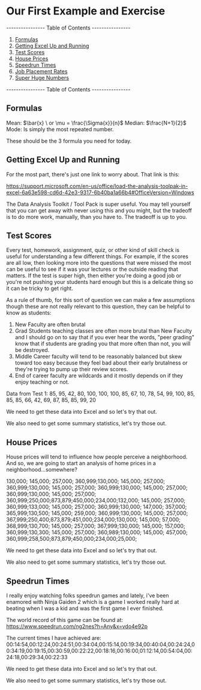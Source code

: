 # Our First Example and Exercise 

---------------- Table of Contents ---------------- 

1. [Formulas](#formulas)
2. [Getting Excel Up and Running](#excel)
3. [Test Scores](#ts)
4. [House Prices](#hp)
5. [Speedrun Times](#st)
6. [Job Placement Rates](#jpr)
7. [Super Huge Numbers](#shn)

---------------- Table of Contents ---------------- 

## <a id="formulas"></a>Formulas
Mean: $\bar{x} \ or \mu = \frac{\Sigma{x}}{n}$ 
Median: $\frac{N+1}{2}$
Mode: Is simply the most repeated number. 

These should be the 3 formula you need for today.

## <a id="excel"></a>Getting Excel Up and Running
For the most part, there's just one link to worry about. That link is this: 

https://support.microsoft.com/en-us/office/load-the-analysis-toolpak-in-excel-6a63e598-cd6d-42e3-9317-6b40ba1a66b4#OfficeVersion=Windows

The Data Analysis Toolkit / Tool Pack is super useful. You may tell yourself that you can get away with never using this and you might, but the tradeoff is to do more work, manually, than you have to. The tradeoff is up to you.

## <a id="ts"></a>Test Scores
Every test, homework, assignment, quiz, or other kind of skill check is useful for understanding a few different things. For example, if the scores are all low, then looking more into the questions that were missed the most can be useful to see if it was your lectures or the outside reading that matters. If the test is super high, then either you're doing a good job or you're not pushing your students hard enough but this is a delicate thing so it can be tricky to get right. 

As a rule of thumb, for this sort of question we can make a few assumptions though these are not really relevant to this question, they can be helpful to know as students: 
1. New Faculty are often brutal
2. Grad Students teaching classes are often more brutal than New Faculty and I should go on to say that if you ever hear the words, "peer grading" know that if students are grading you that more often than not, you will be destroyed.
3. Middle Career faculty will tend to be reasonably balanced but skew toward too easy because they feel bad about their early brutalness or they're trying to pump up their review scores.
4. End of career faculty are wildcards and it mostly depends on if they enjoy teaching or not. 

Data from Test 1: 
85, 95, 42, 80, 100, 100, 100, 85, 67, 10, 78, 54, 99, 100, 85, 85, 85, 66, 42, 69, 87, 85, 85, 99, 20

We need to get these data into Excel and so let's try that out.

We also need to get some summary statistics, let's try those out.

## <a id="hp"></a>House Prices
House prices will tend to influence how people perceive a neighborhood. And so, we are going to start an analysis of home prices in a neighborhood...somewhere?

130,000; 145,000; 257,000; 360,999;130,000; 145,000; 257,000; 360,999;130,000; 145,000; 257,000; 360,999;130,000; 145,000; 257,000; 360,999;130,000; 145,000; 257,000; 360,999;250,000;873,879;450,000;234,000;132,000; 145,000; 257,000; 360,999;133,000; 145,000; 257,000; 360,999;130,000; 147,000; 357,000; 365,999;130,500; 145,000; 259,000; 360,999;130,000; 145,000; 257,000; 367,999;250,400;873,879;451,000;234,000;130,000; 145,000; 57,000; 368,999;130,700; 145,000; 257,000; 367,999;130,000; 145,000; 157,000; 360,999;130,300; 145,000; 257,000; 360,989;130,000; 145,000; 457,000; 360,999;258,500;873,879;450,000;234,000;25,000;

We need to get these data into Excel and so let's try that out.

We also need to get some summary statistics, let's try those out.

## <a id="st"></a>Speedrun Times
I really enjoy watching folks speedrun games and lately, i've been enamored with Ninja Gaiden 2 which is a game I worked really hard at beating when I was a kid and was the first game I ever finished. 

The world record of this game can be found at: https://www.speedrun.com/ng2nes?h=Any&x=vdo4e92p

The current times I have achieved are: 
00:14:54,00:12:24,00:24:51,00:34:04,00:15:14,00:19:34,00:40:04,00:24:24,00:34:19,00:19:15,00:30:59,00:22:22,00:18:16,00:16:00,01:12:14,00:54:04,00:24:18,00:29:34,00:22:33

We need to get these data into Excel and so let's try that out.

We also need to get some summary statistics, let's try those out.
